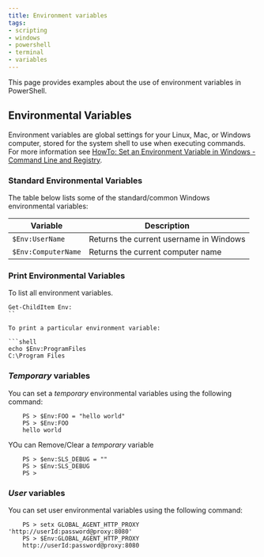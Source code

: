 ```yaml
---
title: Environment variables
tags:
- scripting
- windows
- powershell
- terminal
- variables
---
```


This page provides examples about the use of environment variables in PowerShell.
<!--more-->

## Environmental Variables

Environment variables are global settings for your Linux, Mac, or Windows computer, stored for the system shell to use when executing commands. For more information see [HowTo: Set an Environment Variable in Windows - Command Line and Registry](http://www.dowdandassociates.com/blog/content/howto-set-an-environment-variable-in-windows-command-line-and-registry/).

### Standard Environmental Variables

The table below lists some of the standard/common Windows environmental variables: 

| Variable            | Description                             |
|---------------------|-----------------------------------------|
| `$Env:UserName`     | Returns the current username in Windows |
| `$Env:ComputerName` | Returns the current computer name       |

### Print Environmental Variables

To list all environment variables.

```shell
Get-ChildItem Env:
``

To print a particular environment variable:

```shell
echo $Env:ProgramFiles
C:\Program Files
```

### *Temporary* variables

You can set a *temporary* environmental variables using the following command:

```shell
    PS > $Env:FOO = "hello world"
    PS > $Env:FOO
    hello world
```

YOu can Remove/Clear a *temporary* variable

```shell
    PS > $env:SLS_DEBUG = ""
    PS > $Env:SLS_DEBUG
    PS >
```

### *User* variables

You can set user environmental variables using the following command:

```shell
    PS > setx GLOBAL_AGENT_HTTP_PROXY 'http://userId:password@proxy:8080'
    PS > $Env:GLOBAL_AGENT_HTTP_PROXY
    http://userId:password@proxy:8080
```